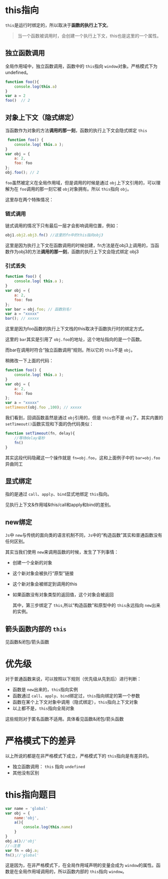 # this指向

`this`是运行时绑定的，所以取决于**函数的执行上下文**。

> 当一个函数被调用时，会创建一个执行上下文，this也是这里的一个属性。

## 独立函数调用

全局作用域中，独立函数调用，函数中的 `this`指向 `window`对象。严格模式下为undefined。

```javascript
function foo(){
    console.log(this.a)
}
var a = 2
foo()  // 2
```

## 对象上下文（隐式绑定）

当函数作为对象的方法**调用的那一刻**，函数的执行上下文会隐式绑定 `this`

```javascript
 function foo() { 
    console.log( this.a );
}
var obj = { 
    a: 2,
    foo: foo
};
obj.foo(); // 2
```

 `foo`虽然被定义在全局作用域，但是调用的时候是通过 `obj`上下文引用的，可以理解为在 `foo`调用的那一刻它被 `obj`对象拥有。所以 `this`指向 `obj`。

这里存在两个特殊情况：

### 链式调用

链式调用的情况下只有最后一层才会影响调用位置，例如：

```javascript
obj1.obj2.obj3.fn() //这里的fn中的this指向obj3
```

这里是因为执行上下文在函数调用的时候创建，fn方法是在obj3上调用的，当函数作为obj3的方法**调用的那一刻**，函数的执行上下文会隐式绑定 obj3

### 引式丢失

```javascript
function foo() { 
    console.log( this.a );
}
var obj = { 
    a: 2,
    foo: foo 
};
var bar = obj.foo; // 函数别名!
var a = "xxxxx"
bar(); // xxxxx
```

这里是因为foo函数的执行上下文栈的this取决于函数执行时的绑定方式。

这里的 `bar`其实是引用了 `obj.foo`的地址，这个地址指向的是一个函数。

而bar在调用时符合“独立函数调用”规则。所以它的 `this`不是 `obj`。

稍微改一下上面的代码：

```javascript
function foo() { 
    console.log( this.a );
}
var obj = { 
    a: 2,
    foo: foo 
};
var a = "xxxxx"
setTimeout(obj.foo ,100); // xxxxx
```

我们看到，回调函数虽然是通过 `obj`引用的，但是 `this`也不是 `obj`了。其实内置的 `setTimeout()`函数实现和下面的伪代码类似：

```javascript
function setTimeout(fn, delay){
    //等待delay毫秒
    fn()
}
```

其实这段代码隐藏这一个操作就是 `fn=obj.foo`，这和上面例子中的 `bar=obj.foo`异曲同工

## 显式绑定

指的是通过 `call`、`apply`、`bind`显式地绑定 `this`指向。

见执行上下文&作用域&this/call和apply和bind的差别。

## new绑定

`Js`中 `new`与传统的面向类的语言机制不同，`Js`中的“构造函数”其实和普通函数没有任何区别。

其实当我们使用 `new`来调用函数的时候，发生了下列事情：

- 创建一个全新的对象
- 这个新对象会被执行“原型”链接
- 这个新对象会被绑定到调用的this
- 如果函数没有对象类型的返回值，这个对象会被返回

  其中，第三步绑定了 `this`,所以“构造函数”和原型中的 `this`永远指向 `new`出来的实例。

## 箭头函数内部的 `this`

见函数&闭包/箭头函数

# 优先级

对于普通函数来说，可以按照以下规则（优先级从先到后）进行判断：
- 函数是 `new`出来的，`this`指向实例
- 函数通过 `call`、`apply`、`bind`绑定过，`this`指向绑定的第一个参数
- 函数在某个上下文对象中调用（隐式绑定），`this`指向上下文对象
- 以上都不是，`this`指向全局对象

这些规则对于匿名函数不适用。具体看见函数&闭包/箭头函数

# 严格模式下的差异

以上所说的都是在非严格模式下成立，严格模式下的 `this`指向是有差异的。

- 独立函数调用： `this` 指向 `undefined`
- 其他没有区别

# this指向题目

```javascript
var name = 'global'
var obj = {
    name:'obj',
    a(){
        console.log(this.name)
    }
}
obj.a()//'obj'
//💥注意
var fn = obj.a;
fn();//'global'
```

这是因为，在非严格模式下，在全局作用域声明的变量会成为 `window`的属性。函数是在全局作用域调用的，所以函数内部的 `this`指向 `window`。
